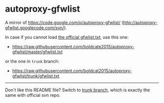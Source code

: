 autoproxy-gfwlist
=================

A mirror of https://code.google.com/p/autoproxy-gfwlist/ (http://autoproxy-gfwlist.googlecode.com/svn/).

In case if you cannot load [the official gfwlist.txt](http://autoproxy-gfwlist.googlecode.com/svn/trunk/gfwlist.txt), use this one:

* https://raw.githubusercontent.com/boldcate2015/autoproxy-gfwlist/master/gfwlist.txt

or the one in `trunk` branch:

* https://raw.githubusercontent.com/boldcat2015/autoproxy-gfwlist/trunk/gfwlist.txt

----

Don't like this README file? Switch to [trunk branch](https://github.com/boldcat2015/autoproxy-gfwlist/tree/trunk), which is exactly the same with official svn repo.
